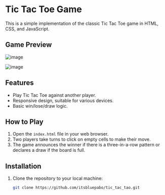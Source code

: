 # Tic Tac Toe Game
This is a simple implementation of the classic Tic Tac Toe game in HTML, CSS, and JavaScript.
## Game Preview

![image](https://github.com/itsbluepabo/tic_tac_tao/assets/108151299/fd9bde65-f558-42aa-8365-7d98814ae4f8)

![image](https://github.com/itsbluepabo/tic_tac_tao/assets/108151299/295a1d7e-fa19-4325-882b-8e21fd25aa42)


## Features

- Play Tic Tac Toe against another player.
- Responsive design, suitable for various devices.
- Basic win/lose/draw logic.

## How to Play

1. Open the `index.html` file in your web browser.
2. Two players take turns to click on empty cells to make their move.
3. The game announces the winner if there is a three-in-a-row pattern or declares a draw if the board is full.

## Installation

1. Clone the repository to your local machine:

   ```bash
   git clone https://github.com/itsbluepabo/tic_tac_tao.git


